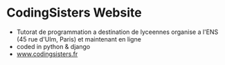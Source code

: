 # CodingSisters Website


* Tutorat de programmation a destination de lyceennes organise a l'ENS (45 rue d'Ulm, Paris) et maintenant en ligne
* coded in python & django
* www.codingsisters.fr

